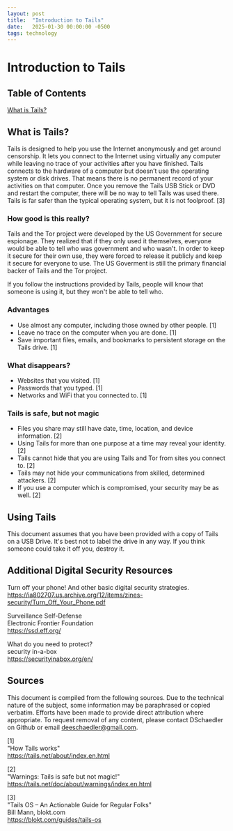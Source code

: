 ```yaml
---
layout: post
title:  "Introduction to Tails"
date:   2025-01-30 00:00:00 -0500
tags: technology
---
```


# Introduction to Tails

## Table of Contents
[What is Tails?](#-what-is-tails?)

## What is Tails?
Tails is designed to help you use the Internet anonymously and get around censorship. It lets you connect to the Internet using virtually any computer while leaving no trace of your activities after you have finished. Tails connects to the hardware of a computer but doesn’t use the operating system or disk drives. That means there is no permanent record of your activities on that computer. Once you remove the Tails USB Stick or DVD and restart the computer, there will be no way to tell Tails was used there. Tails is far safer than the typical operating system, but it is not foolproof. [3]

### How good is this really?
Tails and the Tor project were developed by the US Government for secure espionage. They realized that if they only used it themselves, everyone would be able to tell who was government and who wasn't. In order to keep it secure for their own use, they were forced to release it publicly and keep it secure for everyone to use. The US Goverment is still the primary financial backer of Tails and the Tor project.

If you follow the instructions provided by Tails, people will know that someone is using it, but they won't be able to tell who.

### Advantages
- Use almost any computer, including those owned by other people. [1]
- Leave no trace on the computer when you are done. [1]
- Save important files, emails, and bookmarks to persistent storage on the Tails drive. [1]

### What disappears?
- Websites that you visited. [1]
- Passwords that you typed. [1]
- Networks and WiFi that you connected to. [1]

### Tails is safe, but not magic
- Files you share may still have date, time, location, and device information. [2]
- Using Tails for more than one purpose at a time may reveal your identity. [2]
- Tails cannot hide that you are using Tails and Tor from sites you connect to. [2]
- Tails may not hide your communications from skilled, determined attackers. [2]
- If you use a computer which is compromised, your security may be as well. [2]

## Using Tails
This document assumes that you have been provided with a copy of Tails on a USB Drive. It's best not to label the drive in any way. If you think someone could take it off you, destroy it.  



## Additional Digital Security Resources
Turn off your phone! And other basic digital security strategies.  
https://ia802707.us.archive.org/12/items/zines-security/Turn_Off_Your_Phone.pdf  

Surveillance Self-Defense  
Electronic Frontier Foundation  
https://ssd.eff.org/  

What do you need to protect?  
security in-a-box  
https://securityinabox.org/en/  

## Sources
This document is compiled from the following sources. Due to the technical nature of the subject, some information may be paraphrased or copied verbatim. Efforts have been made to provide direct attribution where appropriate. To request removal of any content, please contact DSchaedler on Github or email deeschaedler@gmail.com.

[1]  
"How Tails works"  
https://tails.net/about/index.en.html  

[2]  
"Warnings: Tails is safe but not magic!"
https://tails.net/doc/about/warnings/index.en.html

[3]  
"Tails OS – An Actionable Guide for Regular Folks"  
Bill Mann, blokt.com  
https://blokt.com/guides/tails-os  
